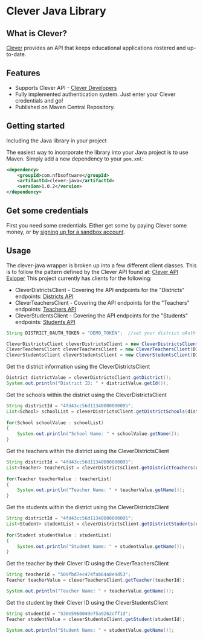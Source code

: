 # Clever Java Library

## What is Clever?

[Clever](https://clever.com/) provides an API that keeps educational applications rostered and up-to-date.

Features
--------

  * Supports Clever API - [Clever Developers](https://dev.clever.com)
  * Fully implemented authentication system.  Just enter your Clever credentials and go!
  * Published on Maven Central Repository.

Getting started
---------------
Including the Java library in your project

The easiest way to incorporate the library into your Java project is to use Maven. Simply add a new dependency to your `pom.xml`:

```xml
<dependency>
    <groupId>com.nfbsoftware</groupId>
	<artifactId>clever-java</artifactId>
	<version>1.0.2</version>
</dependency>
```

Get some credentials
-----

First you need some credentials.  Either get some by paying Clever some money, or by [signing up for a sandbox account](https://clever.com/app-signup).

Usage
-----
The clever-java wrapper is broken up into a few different client classes.  This is to follow the pattern defined by the Clever API found at: [Clever API Exloper](https://clever.com/developers/docs/explorer#api_data)  This project currently has clients for the following:

 * CleverDistrictsClient - Covering the API endpoints for the "Districts" endpoints: [Districts API](https://clever.com/developers/docs/explorer#resource_districts)
 * CleverTeachersClient - Covering the API endpoints for the "Teachers" endpoints: [Teachers API](https://clever.com/developers/docs/explorer#resource_teachers)
 * CleverStudentsClient - Covering the API endpoints for the "Students" endpoints: [Students API](https://clever.com/developers/docs/explorer#resource_students)

```java	
String DISTRICT_OAUTH_TOKEN = "DEMO_TOKEN";  //set your district oAuth token id here.

CleverDistrictsClient cleverDistrictsClient = new CleverDistrictsClient(DISTRICT_OAUTH_TOKEN);
CleverTeachersClient cleverTeachersClient = new CleverTeachersClient(DISTRICT_OAUTH_TOKEN);
CleverStudentsClient cleverStudentsClient = new CleverStudentsClient(DISTRICT_OAUTH_TOKEN);
```

Get the district information using the CleverDistrictsClient

```java	 
District districtValue = cleverDistrictsClient.getDistrict();
System.out.println("District ID: " + districtValue.getId());
```

Get the schools within the district using the CleverDistrictsClient

```java	
String districtId = "4fd43cc56d11340000000005";
List<School> schoolList = cleverDistrictsClient.getDistrictSchools(districtId, 10, null);
        
for(School schoolValue : schoolList)
{
	System.out.println("School Name: " + schoolValue.getName());
}
```

Get the teachers within the district using the CleverDistrictsClient

```java	
String districtId = "4fd43cc56d11340000000005";
List<Teacher> teacherList = cleverDistrictsClient.getDistrictTeachers(districtId, 10, null);
        
for(Teacher teacherValue : teacherList)
{
	System.out.println("Teacher Name: " + teacherValue.getName());
}
```

Get the students within the district using the CleverDistrictsClient

```java	
String districtId = "4fd43cc56d11340000000005";
List<Student> studentList = cleverDistrictsClient.getDistrictStudents(districtId, 10, null);
        
for(Student studentValue : studentList)
{
	System.out.println("Student Name: " + studentValue.getName());
}
```

Get the teacher by their Clever ID using the CleverTeachersClient

```java	
String teacherId = "509fbd7ec474fab64a8e9d53";
Teacher teacherValue = cleverTeachersClient.getTeacher(teacherId);

System.out.println("Teacher Name: " + teacherValue.getName());
```

Get the student by their Clever ID using the CleverStudentsClient

```java	
String studentId = "530e5960049e75a9262cff1d";
Teacher studentValue = cleverStudentsClient.getStudent(studentId);

System.out.println("Student Name: " + studentValue.getName());
```
